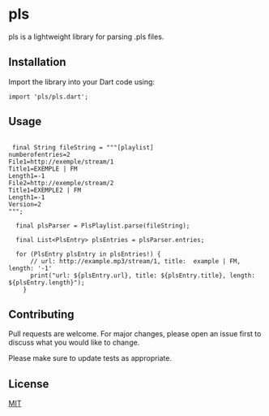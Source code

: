 
# pls

pls is a lightweight library for parsing .pls files.

## [](#installation)Installation

Import the library into your Dart code using:

```
import 'pls/pls.dart';
```

## [](#usage)Usage

```

 final String fileString = """[playlist]  
numberofentries=2
File1=http://exemple/stream/1  
Title1=EXEMPLE | FM  
Length1=-1
File2=http://exemple/stream/2
Title1=EXEMPLE2 | FM
Length1=-1
Version=2  
""";

  final plsParser = PlsPlaylist.parse(fileString);

  final List<PlsEntry> plsEntries = plsParser.entries;

  for (PlsEntry plsEntry in plsEntries!) {
      // url: http://example.mp3/stream/1, title:  example | FM, length: '-1'
      print("url: ${plsEntry.url}, title: ${plsEntry.title}, length: ${plsEntry.length}");
    }

```

## [](#contributing)Contributing

Pull requests are welcome. For major changes, please open an issue first to discuss what you would like to change.

Please make sure to update tests as appropriate.

## [](#license)License

[MIT](https://choosealicense.com/licenses/mit/)